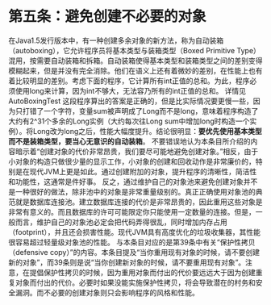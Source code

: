 # 第五条：避免创建不必要的对象

在Java1.5发行版本中，有一种创建多余对象的新方法，称为自动装箱（autoboxing），它允许程序员将基本类型与装箱类型（Boxed Primitive Type）混用，按需要自动装箱和拆箱。自动装箱使得基本类型和装箱类型之间的差别变得模糊起来，但是并没有完全消除。他们在语义上还有着微妙的差别，在性能上也有着比较明显的差别。考虑下面的程序，它计算所有int正值的总和。为此，程序必须使用long来计算，因为int不够大，无法容乃所有的int正值的总和。
详情见AutoBoxingTest
这段程序算出的答案是正确的，但是比实际情况要更慢一些，因为只打错了一个字符，变量sum被声明成了Long而不是long，意味着程序构造了大约有2^31个多余的Long实例（大约每次往Long sum中增加long时构造一个实例）。将Long改为long之后，性能大幅度提升。结论很明显：**要优先使用基本类型而不是装箱类型，要当心无意识的自动装箱**。
不要错误地认为本条目所介绍的内容暗示着“创建对象的代价非常昂贵，我们要尽可能地避免创建对象。”相反，由于小对象的构造只做很少量的显示工作，小对象的创建和回收动作是非常廉价的，特别是在现代JVM上更是如此。通过创建附加的对象，提升程序的清晰性，简洁性和功能性，这通常是件好事。
反之，通过维护自己的对象池来避免创建对象并不是一种很好的做法，除非池中的对象是非常重量级别的。真正正确使用对象池的典范就是数据库连接池。建立数据库连接的代价是非常昂贵的，因此重用这些对象是非常有意义的。而且数据库的许可可能限定你只能使用一定数量的连接。但是，一般而言，维护自己的对象池必定会把代码弄得很乱，同时增加内存占用（footprint），并且还会损害性能。现代JVM具有高度优化的垃圾收集器，其性能很容易超过轻量级对象池的性能。
与本条目对应的是第39条中有关“保护性拷贝（defensive copy）”的内容。本条目提及“当你重用现有对象的时候，请不要创建新的对象”，而39条则是说“当你创建新对象的时候，请不要重用现有对象”。注意，在提倡保护性拷贝的时候，因为重用对象而付出的代价要远远大于因为创建重复对象而付出的代价。必要时如果没能实施保护性拷贝，将会导致潜在的村务和安全漏洞。而不必要的创建对象则只会影响程序的风格和性能。